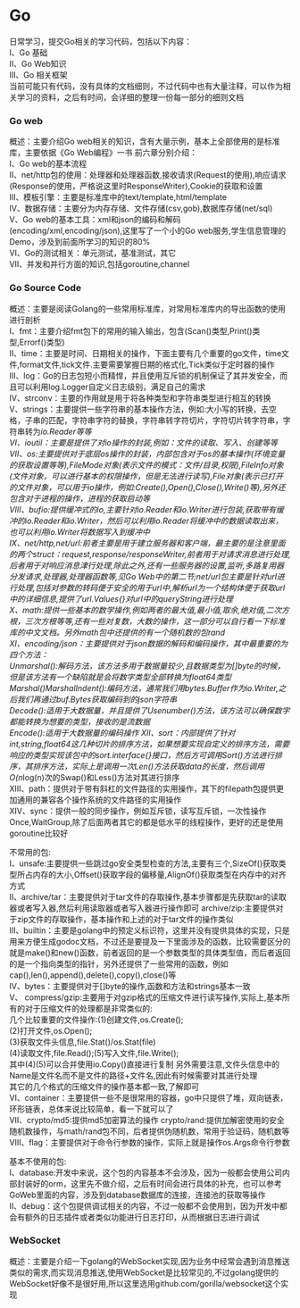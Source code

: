 # Go
   日常学习，提交Go相关的学习代码，包括以下内容：<br/>
    Ⅰ、Go 基础 <br/>
    Ⅱ、Go Web知识  <br/>
    Ⅲ、Go 相关框架  <br/>
    当前可能只有代码，没有具体的文档细则，不过代码中也有大量注释，可以作为相关学习的资料，之后有时间，会详细的整理一份每一部分的细则文档 <br/>
### Go web
   概述：主要介绍Go web相关的知识，含有大量示例，基本上全部使用的是标准库，主要依据《Go Web编程》一书
    前六章分别介绍：<br/>
                Ⅰ、Go web的基本流程 <br/>
                Ⅱ、net/http包的使用：处理器和处理器函数,接收请求(Request的使用),响应请求(Response的使用，严格说这里时ResponseWriter),Cookie的获取和设置 <br/>
                Ⅲ、模板引擎：主要是标准库中的text/template,html/template <br/>
                Ⅳ、数据存储：主要分为内存存储、文件存储(csv,gob),数据库存储(net/sql)<br>
                Ⅴ、Go web的基本工具：xml和json的编码和解码(encoding/xml,encoding/json),这里写了一个小的Go web服务,学生信息管理的Demo，涉及到前面所学习的知识的80%<br>
                Ⅵ、Go的测试相关：单元测试，基准测试，其它 <br/>
                Ⅶ、并发和并行方面的知识,包括goroutine,channel  <br/>
### Go Source Code
   概述：主要是阅读Golang的一些常用标准库，对常用标准库内的导出函数的使用进行剖析 <br/>
    Ⅰ、fmt：主要介绍fmt包下的常用的输入输出，包含(Scan()类型,Print()类型,Errorf()类型) <br/>
    Ⅱ、time：主要是时间、日期相关的操作，下面主要有几个重要的go文件，time文件,format文件,tick文件.主要需要掌握日期的格式化,Tick类似于定时器的操作 <br/>
    Ⅲ、log：Go的日志包短小而精悍，并且使用互斥锁的机制保证了其并发安全，而且可以利用log.Logger自定义日志级别，满足自己的需求 <br/>
    Ⅳ、strconv：主要的作用就是用于将各种类型和字符串类型进行相互的转换  <br/>
    Ⅴ、strings：主要提供一些字符串的基本操作方法，例如:大小写的转换，去空格，子串的匹配，字符串字符的替换，字符串转字符切片，字符切片转字符串，字符串转为*io.Reader等等 <br/>
    Ⅵ、ioutil：主要是提供了对io操作的封装,例如：文件的读取、写入、创建等等 <br/>
    Ⅶ、os:主要提供对于底层os操作的封装，内部包含对于os的基本操作(环境变量的获取设置等等),FileMode对象(表示文件的模式：文件/目录,权限),FileInfo对象(文件对象，可以进行基本的权限操作，但是无法进行读写),File对象(表示已打开的文件对象，可以用于io操作，例如:Create(),Open(),Close(),Write()等),另外还包含对于进程的操作，进程的获取启动等  <br/>
    Ⅷ、bufio:提供缓冲式的io,主要针对io.Reader和io.Writer进行包装,获取带有缓冲的io.Reader和io.Writer，然后可以利用io.Reader将缓冲中的数据读取出来，也可以利用io.Writer将数据写入到缓冲中 <br/> 
    Ⅸ、net/http,net/url:前者主要是用于建立服务器和客户端，最主要的是注意里面的两个struct：request,response/responseWriter,前者用于对请求消息进行处理,后者用于对响应消息津行处理,除此之外,还有一些服务器的设置,监听,多路复用器分发请求,处理器,处理器函数等,见Go Web中的第二节;net/url包主要是针对url进行处理,包括对参数的转码便于安全的用于url中,解析url为一个结构体便于获取url中的详细信息,提供了url.Values{}对url中的queryString进行处理 <br/>
    Ⅹ、math:提供一些基本的数学操作,例如两者的最大值,最小值,取余,绝对值,二次方根，三次方根等等,还有一些对复数，大数的操作，这一部分可以自行看一下标准库的中文文档。另外math包中还提供的有一个随机数的包rand <br/>
    XI、encoding/json：主要提供对于json数据的解码和编码操作，其中最重要的为四个方法：<br/>
        Unmarshal():解码方法，该方法多用于数据量较少,且数据类型为[]byte的时候，但是该方法有一个缺陷就是会将数字类型全部转换为float64类型 <br/>
        Marshal()MarshalIndent():编码方法，通常我们用bytes.Buffer作为io.Writer,之后我们再通过buf.Bytes获取编码到的json字符串 <br/>
        Decode():适用于大数据量，并且提供了Usenumber()方法，该方法可以确保数字都能转换为想要的类型，接收的是流数据 <br/>
        Encode():适用于大数据量的编码操作
    XII、sort：内部提供了针对int,string,float64这几种切片的排序方法，如果想要实现自定义的排序方法，需要响应的类型实现该包中的sort.interface{}接口，然后方可调用Sort()方法进行排序，其排序方法，实际上是调用一次Len()方法获取data的长度，然后调用O(n*log(n)次的Swap()和Less()方法对其进行排序 <br/>
    XIII、path：提供对于带有斜杠的文件路径的实用操作，其下的filepath包提供更加通用的兼容各个操作系统的文件路径的实用操作 <br/>
    XIV、sync：提供一般的同步操作，例如互斥锁，读写互斥锁，一次性操作Once,WaitGroup,除了后面两者其它的都是低水平的线程操作，更好的还是使用goroutine比较好 <br/>

   不常用的包: <br/>
    Ⅰ、unsafe:主要提供一些跳过go安全类型检查的方法,主要有三个,SizeOf()获取类型所占内存的大小,Offset()获取字段的偏移量,AlignOf()获取类型在内存中的对齐方式 <br/>
    Ⅱ、archive/tar：主要提供对于tar文件的存取操作,基本步骤都是先获取tar的读取器或者写入器,然后利用读取器或者写入器进行操作即可
        archive/zip:主要提供对于zip文件的存取操作，基本操作和上述的对于tar文件的操作类似 <br/>
    Ⅲ、builtin：主要是golang中的预定义标识符，这里并没有提供具体的实现，只是用来方便生成godoc文档，不过还是要提及一下里面涉及的函数，比较需要区分的就是make()和new()函数，前者返回的是一个参数类型的具体类型值，而后者返回的是一个指向类型的指针，另外还提供了一些常用的函数，例如cap(),len(),append(),delete(),copy(),close()等 <br/>
    Ⅳ、bytes：主要提供对于[]byte的操作,函数和方法和strings基本一致 <br/>
    Ⅴ、 compress/gzip:主要用于对gzip格式的压缩文件进行读写操作,实际上,基本所有的对于压缩文件的处理都是非常类似的: <br/>
        几个比较重要的文件操作:(1)创建文件,os.Create();  <br/>
                             (2)打开文件,os.Open();  <br/>
                             (3)获取文件头信息,file.Stat()/os.Stat(file) <br/>
                             (4)读取文件,file.Read();(5)写入文件,file.Write();  <br/>
                              其中(4)(5)可以合并使用io.Copy()直接进行复制 
                              另外需要注意,文件头信息中的Name是文件名而不是文件的路径+文件名,因此有时候需要对其进行处理<br/>
        其它的几个格式的压缩文件的操作基本都一致,了解即可<br/>
    Ⅵ、container：主要提供一些不是很常用的容器，go中只提供了堆，双向链表，环形链表，总体来说比较简单，看一下就可以了 <br/>
    Ⅶ、crypto/md5:提供md5加密算法的操作
        crypto/rand:提供加解密使用的安全随机数操作，与math/rand包不同，后者提供伪随机数，常用于验证码，随机数等
    Ⅷ、flag：主要提供对于命令行参数的操作，实际上就是操作os.Args命令行参数

   基本不使用的包:<br/>
    Ⅰ、database:开发中来说，这个包的内容基本不会涉及，因为一般都会使用公司内部封装好的orm，这里先不做介绍，之后有时间会进行具体的补充，也可以参考GoWeb里面的内容，涉及到database数据库的连接，连接池的获取等操作 <br/>
    Ⅱ、debug：这个包提供调试相关的内容，不过一般都不会使用到，因为开发中都会有额外的日志插件或者类似功能进行日志打印，从而根据日志进行调试 <br/>
### WebSocket
   概述：主要是介绍一下golang的WebSocket实现,因为业务中经常会遇到消息推送类似的需求,而实现消息推送,使用WebSocket是比较常见的,不过golang提供的WebSocket好像不是很好用,所以这里选用github.com/gorilla/websocket这个实现<br/>